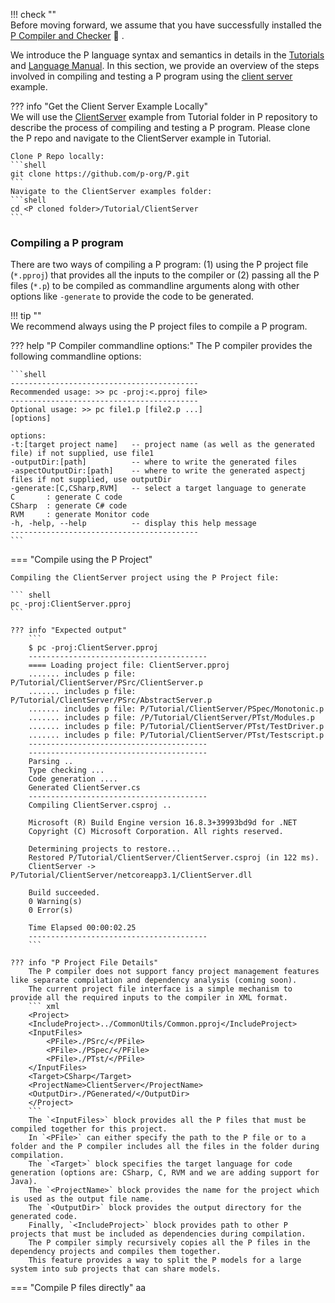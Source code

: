 !!! check ""  
    Before moving forward, we assume that you have successfully installed the
    [P Compiler and Checker](install.md#step-3-install-p-compiler) :metal: .

We introduce the P language syntax and semantics in details in the
[Tutorials](../tutsoutline.md) and [Language Manual](../manualoutline.md). In this
section, we provide an overview of the steps involved in compiling and testing a P program
using the [client server](../tutorial/clientserver.md) example.


??? info "Get the Client Server Example Locally"  
    We will use the [ClientServer](https://github.com/p-org/P/tree/master/Tutorial/ClientServer) example from Tutorial folder in P repository to describe the
    process of compiling and testing a P program. Please clone the P repo and navigate to the
    ClientServer example in Tutorial.

    Clone P Repo locally:
    ```shell 
    git clone https://github.com/p-org/P.git
    ```
    Navigate to the ClientServer examples folder:
    ```shell
    cd <P cloned folder>/Tutorial/ClientServer
    ```



### Compiling a P program

There are two ways of compiling a P program: (1) using the P project file (`*.pproj`) that
provides all the inputs to the compiler or (2) passing all the P files (`*.p`) to be
compiled as commandline arguments along with other options like `-generate` to provide the
code to be generated.

!!! tip ""  
    We recommend always using the P project files to compile a P program.

??? help "P Compiler commandline options:"
    The P compiler provides the following commandline options:

    ```shell
    ------------------------------------------ 
    Recommended usage: >> pc -proj:<.pproj file>
    ------------------------------------------ 
    Optional usage: >> pc file1.p [file2.p ...]
    [options]

    options:
    -t:[target project name]   -- project name (as well as the generated file) if not supplied, use file1
    -outputDir:[path]          -- where to write the generated files
    -aspectOutputDir:[path]    -- where to write the generated aspectj files if not supplied, use outputDir
    -generate:[C,CSharp,RVM]   -- select a target language to generate
    C       : generate C code
    CSharp  : generate C# code
    RVM     : generate Monitor code
    -h, -help, --help          -- display this help message
    ------------------------------------------
    ```

=== "Compile using the P Project"

    Compiling the ClientServer project using the P Project file:

    ``` shell
    pc -proj:ClientServer.pproj
    ```
    
    ??? info "Expected output"
        ```
        $ pc -proj:ClientServer.pproj
        ----------------------------------------
        ==== Loading project file: ClientServer.pproj
        ....... includes p file: P/Tutorial/ClientServer/PSrc/ClientServer.p
        ....... includes p file: P/Tutorial/ClientServer/PSrc/AbstractServer.p
        ....... includes p file: P/Tutorial/ClientServer/PSpec/Monotonic.p
        ....... includes p file: /P/Tutorial/ClientServer/PTst/Modules.p
        ....... includes p file: P/Tutorial/ClientServer/PTst/TestDriver.p
        ....... includes p file: P/Tutorial/ClientServer/PTst/Testscript.p
        ----------------------------------------
        ----------------------------------------
        Parsing ..
        Type checking ...
        Code generation ....
        Generated ClientServer.cs
        ----------------------------------------
        Compiling ClientServer.csproj ..
        
        Microsoft (R) Build Engine version 16.8.3+39993bd9d for .NET
        Copyright (C) Microsoft Corporation. All rights reserved.
        
        Determining projects to restore...
        Restored P/Tutorial/ClientServer/ClientServer.csproj (in 122 ms).
        ClientServer -> P/Tutorial/ClientServer/netcoreapp3.1/ClientServer.dll
        
        Build succeeded.
        0 Warning(s)
        0 Error(s)
        
        Time Elapsed 00:00:02.25
        ----------------------------------------
        ```

    ??? info "P Project File Details"
        The P compiler does not support fancy project management features like separate compilation and dependency analysis (coming soon).
        The current project file interface is a simple mechanism to provide all the required inputs to the compiler in XML format.
        ``` xml
        <Project>
        <IncludeProject>../CommonUtils/Common.pproj</IncludeProject>
        <InputFiles>
            <PFile>./PSrc/</PFile>
            <PFile>./PSpec/</PFile>
            <PFile>./PTst/</PFile>
        </InputFiles>
        <Target>CSharp</Target>
        <ProjectName>ClientServer</ProjectName>
        <OutputDir>./PGenerated/</OutputDir>
        </Project>
        ```
        The `<InputFiles>` block provides all the P files that must be compiled together for this project. 
        In `<PFile>` can either specify the path to the P file or to a folder and the P compiler includes all the files in the folder during compilation.
        The `<Target>` block specifies the target language for code generation (options are: CSharp, C, RVM and we are adding support for Java).
        The `<ProjectName>` block provides the name for the project which is used as the output file name.
        The `<OutputDir>` block provides the output directory for the generated code.
        Finally, `<IncludeProject>` block provides path to other P projects that must be included as dependencies during compilation. 
        The P compiler simply recursively copies all the P files in the dependency projects and compiles them together. 
        This feature provides a way to split the P models for a large system into sub projects that can share models.

    


=== "Compile P files directly" aa

